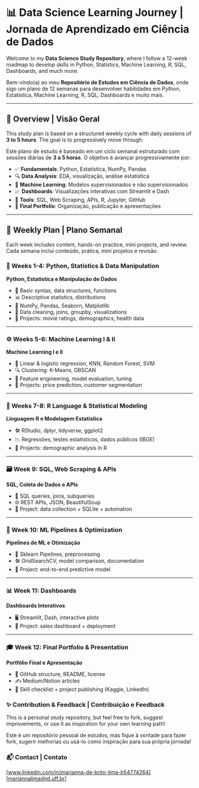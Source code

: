 # 📊 Data Science Learning Journey | Jornada de Aprendizado em Ciência de Dados

Welcome to my **Data Science Study Repository**, where I follow a 12-week roadmap to develop skills in Python, Statistics, Machine Learning, R, SQL, Dashboards, and much more.

Bem-vindo(a) ao meu **Repositório de Estudos em Ciência de Dados**, onde sigo um plano de 12 semanas para desenvolver habilidades em Python, Estatística, Machine Learning, R, SQL, Dashboards e muito mais.

---

## 🧭 Overview | Visão Geral

This study plan is based on a structured weekly cycle with daily sessions of **3 to 5 hours**. The goal is to progressively move through:

Este plano de estudo é baseado em um ciclo semanal estruturado com sessões diárias de **3 a 5 horas**. O objetivo é avançar progressivamente por:

- ✅ **Fundamentals**: Python, Estatística, NumPy, Pandas
- 🔍 **Data Analysis**: EDA, visualização, análise estatística
- 🤖 **Machine Learning**: Modelos supervisionados e não supervisionados
- 📈 **Dashboards**: Visualizações interativas com Streamlit e Dash
- 🧾 **Tools**: SQL, Web Scraping, APIs, R, Jupyter, GitHub
- 🚀 **Final Portfolio**: Organização, publicação e apresentações

---

## 📅 Weekly Plan | Plano Semanal

Each week includes content, hands-on practice, mini projects, and review.  
Cada semana inclui conteúdo, prática, mini projetos e revisão.

### 🔰 Weeks 1-4: Python, Statistics & Data Manipulation  
**Python, Estatística e Manipulação de Dados**

- 🧠 Basic syntax, data structures, functions
- 📊 Descriptive statistics, distributions
- 🧮 NumPy, Pandas, Seaborn, Matplotlib
- 🔧 Data cleaning, joins, groupby, visualizations  
- 📌 Projects: movie ratings, demographics, health data

---

### ⚙️ Weeks 5-6: Machine Learning I & II  
**Machine Learning I e II**

- 🤖 Linear & logistic regression, KNN, Random Forest, SVM
- 🔍 Clustering: K-Means, DBSCAN
- 🧪 Feature engineering, model evaluation, tuning
- 📌 Projects: price prediction, customer segmentation

---

### 📐 Weeks 7-8: R Language & Statistical Modeling  
**Linguagem R e Modelagem Estatística**

- 🛠 RStudio, dplyr, tidyverse, ggplot2
- 📉 Regressões, testes estatísticos, dados públicos (IBGE)
- 📌 Projects: demographic analysis in R

---

### 🗃️ Week 9: SQL, Web Scraping & APIs  
**SQL, Coleta de Dados e APIs**

- 📄 SQL queries, joins, subqueries
- 🌐 REST APIs, JSON, BeautifulSoup
- 📌 Project: data collection + SQLite + automation

---

### 🧠 Week 10: ML Pipelines & Optimization  
**Pipelines de ML e Otimização**

- 🔁 Sklearn Pipelines, preprocessing
- 🛠 GridSearchCV, model comparison, documentation
- 📌 Project: end-to-end predictive model

---

### 📊 Week 11: Dashboards  
**Dashboards Interativos**

- 🖥️ Streamlit, Dash, interactive plots
- 📌 Project: sales dashboard + deployment

---

### 🎓 Week 12: Final Portfolio & Presentation  
**Portfólio Final e Apresentação**

- 📁 GitHub structure, README, license
- ✍️ Medium/Notion articles
- 🧾 Skill checklist + project publishing (Kaggle, LinkedIn)


### ✨ Contribution & Feedback | Contribuição e Feedback

This is a personal study repository, but feel free to fork, suggest improvements, or use it as inspiration for your own learning path!

Este é um repositório pessoal de estudos, mas fique à vontade para fazer fork, sugerir melhorias ou usá-lo como inspiração para sua própria jornada!


### 📬 Contact | Contato
[www.linkedin.com/in/marianna-de-brito-lima-b54774264]
[mariannalima@id.uff.br]
